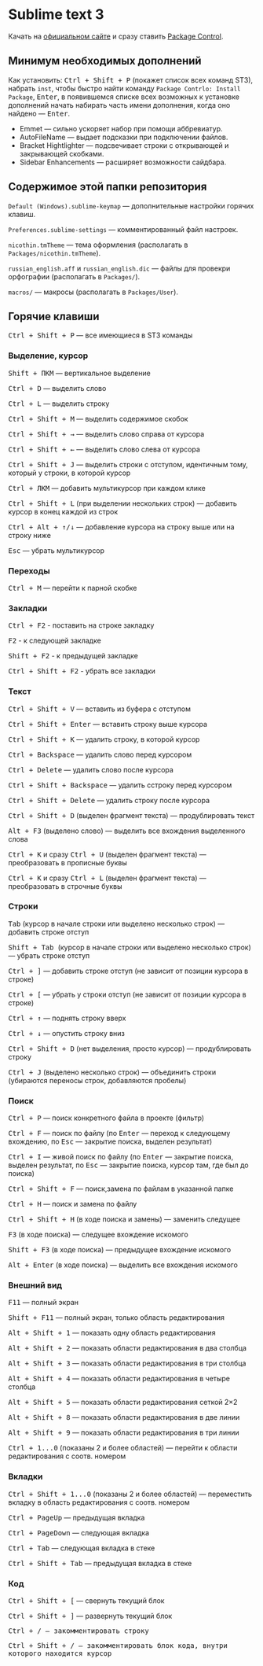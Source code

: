 # Sublime text 3

Качать на [официальном сайте](http://www.sublimetext.com/3) и сразу ставить [Package Control](https://packagecontrol.io/installation).



## Минимум необходимых дополнений

Как установить: <kbd>Ctrl + Shift + P</kbd> (покажет список всех команд ST3), набрать `inst`, чтобы быстро найти команду `Package Contrlo: Install Package`, <kbd>Enter</kbd>, в появившемся списке всех возможных к установке дополнений начать набирать часть имени дополнения, когда оно найдено — <kbd>Enter</kbd>.

- Emmet — сильно ускоряет набор при помощи аббревиатур.
- AutoFileName — выдает подсказки при подключении файлов.
- Bracket Hightlighter — подсвечивает строки с открывающей и закрывающей скобками.
- Sidebar Enhancements — расширяет возможности сайдбара.



## Содержимое этой папки репозитория

`Default (Windows).sublime-keymap` — дополнительные настройки горячих клавиш.

`Preferences.sublime-settings` — комментированный файл настроек.

`nicothin.tmTheme` — тема оформления (располагать в `Packages/nicothin.tmTheme`).

`russian_english.aff` и `russian_english.dic` — файлы для провекри орфографии (располагать в `Packages/`).

`macros/` — макросы (располагать в `Packages/User`).



## Горячие клавиши

<kbd>Ctrl + Shift + P</kbd> — все имеющиеся в ST3 команды



### Выделение, курсор

<kbd>Shift + ПКМ</kbd> — вертикальное выделение

<kbd>Ctrl + D</kbd> — выделить слово

<kbd>Ctrl + L</kbd> — выделить строку

<kbd>Ctrl + Shift + M</kbd> — выделить содержимое скобок

<kbd>Ctrl + Shift + →</kbd> — выделить слово справа от курсора

<kbd>Ctrl + Shift + ←</kbd> — выделить слово слева от курсора

<kbd>Ctrl + Shift + J</kbd> — выделить строки с отступом, идентичным тому, который у строки, в которой курсор

<kbd>Ctrl + ЛКМ</kbd> — добавить мультикурсор при каждом клике

<kbd>Ctrl + Shift + L</kbd> (при выделении нескольких строк) — добавить курсор в конец каждой из строк

<kbd>Ctrl + Alt + ↑/↓</kbd> — добавление курсора на строку выше или на строку ниже

<kbd>Esc</kbd> — убрать мультикурсор



### Переходы

<kbd>Ctrl + M</kbd> — перейти к парной скобке



### Закладки

<kbd>Ctrl + F2</kbd> - поставить на строке закладку

<kbd>F2</kbd> - к следующей закладке

<kbd>Shift + F2</kbd> - к предыдущей закладке

<kbd>Ctrl + Shift + F2</kbd> - убрать все закладки



### Текст

<kbd>Ctrl + Shift + V</kbd> — вставить из буфера с отступом

<kbd>Ctrl + Shift + Enter</kbd> — вставить строку выше курсора

<kbd>Ctrl + Shift + K</kbd> — удалить строку, в которой курсор

<kbd>Ctrl + Backspace</kbd> — удалить слово перед курсором

<kbd>Ctrl + Delete</kbd> — удалить слово после курсора

<kbd>Ctrl + Shift + Backspace</kbd> — удалить сстроку перед курсором

<kbd>Ctrl + Shift + Delete</kbd> — удалить строку после курсора

<kbd>Ctrl + Shift + D</kbd> (выделен фрагмент текста) — продублировать текст

<kbd>Alt + F3</kbd> (выделено слово) — выделить все вхождения выделенного слова

<kbd>Ctrl + K</kbd> и сразу <kbd>Ctrl + U</kbd> (выделен фрагмент текста) — преобразовать в прописные буквы

<kbd>Ctrl + K</kbd> и сразу <kbd>Ctrl + L</kbd> (выделен фрагмент текста) — преобразовать в строчные буквы



### Строки

<kbd>Tab</kbd> (курсор в начале строки или выделено несколько строк) — добавить строке отступ

<kbd>Shift + Tab </kbd> (курсор в начале строки или выделено несколько строк) — убрать строке отступ

<kbd>Ctrl + ]</kbd> — добавить строке отступ (не зависит от позиции курсора в строке)

<kbd>Ctrl + [</kbd> — убрать у строки отступ (не зависит от позиции курсора в строке)

<kbd>Ctrl + ↑</kbd> — поднять строку вверх

<kbd>Ctrl + ↓</kbd> — опустить строку вниз

<kbd>Ctrl + Shift + D</kbd> (нет выделения, просто курсор) — продублировать строку

<kbd>Ctrl + J</kbd> (выделено несколько строк) — объединить строки (убираются переносы строк, добавляются пробелы)



### Поиск

<kbd>Ctrl + P</kbd> — поиск конкретного файла в проекте (фильтр)

<kbd>Ctrl + F</kbd> — поиск по файлу (по <kbd>Enter</kbd> — переход к следующему вхождению, по <kbd>Esc</kbd> — закрытие поиска, выделен результат)

<kbd>Ctrl + I</kbd> — живой поиск по файлу (по <kbd>Enter</kbd> — закрытие поиска, выделен результат, по <kbd>Esc</kbd> — закрытие поиска, курсор там, где был до поиска)

<kbd>Ctrl + Shift + F</kbd> — поиск,замена по файлам в указанной папке

<kbd>Ctrl + H</kbd> — поиск и замена по файлу

<kbd>Ctrl + Shift + H</kbd> (в ходе поиска и замены) — заменить следущее

<kbd>F3</kbd> (в ходе поиска) — следущее вхождение искомого

<kbd>Shift + F3</kbd> (в ходе поиска) — предыдущее вхождение искомого

<kbd>Alt + Enter</kbd> (в ходе поиска) — выделить все вхождения искомого



### Внешний вид

<kbd>F11</kbd> — полный экран

<kbd>Shift + F11</kbd> — полный экран, только область редактирования

<kbd>Alt + Shift + 1</kbd> — показать одну область редактирования

<kbd>Alt + Shift + 2</kbd> — показать области редактирования в два столбца

<kbd>Alt + Shift + 3</kbd> — показать области редактирования в три столбца

<kbd>Alt + Shift + 4</kbd> — показать области редактирования в четыре столбца

<kbd>Alt + Shift + 5</kbd> — показать области редактирования сеткой 2×2

<kbd>Alt + Shift + 8</kbd> — показать области редактирования в две линии

<kbd>Alt + Shift + 9</kbd> — показать области редактирования в три линии

<kbd>Ctrl + 1...0</kbd> (показаны 2 и более областей) — перейти к области редактирования с соотв. номером



### Вкладки

<kbd>Ctrl + Shift + 1...0</kbd> (показаны 2 и более областей) — переместить вкладку в область редактирования с соотв. номером

<kbd>Ctrl + PageUp</kbd> — предыдущая вкладка

<kbd>Ctrl + PageDown</kbd> — следующая вкладка

<kbd>Ctrl + Tab</kbd> — следующая вкладка в стеке

<kbd>Ctrl + Shift + Tab</kbd> — предыдущая вкладка в стеке




### Код

<kbd>Ctrl + Shift + [</kbd> — свернуть текущий блок

<kbd>Ctrl + Shift + ]</kbd> — развернуть текущий блок

<kbd>Ctrl + /<kbd> — закомментировать строку

<kbd>Ctrl + Shift + /<kbd> — закомментировать блок кода, внутри которого находится курсор





